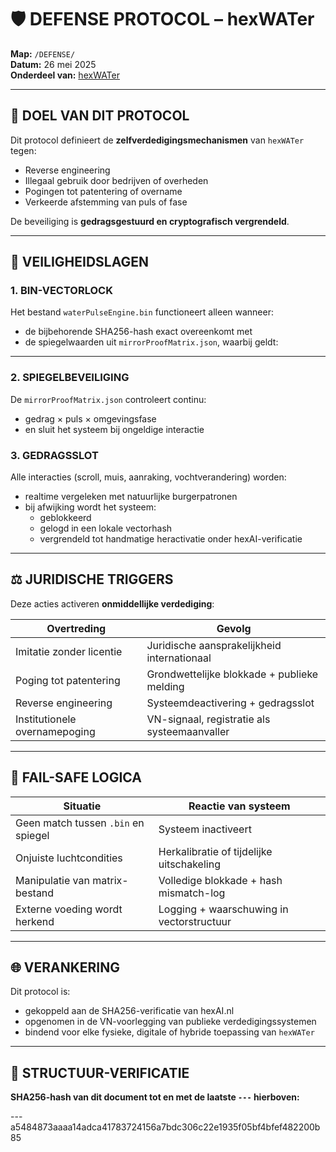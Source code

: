 # 🛡️ DEFENSE PROTOCOL – hexWATer

**Map:** `/DEFENSE/`  
**Datum:** 26 mei 2025  
**Onderdeel van:** [hexWATer](https://github.com/EllenBosMarcelMulder/hexWATer)

---

## 📌 DOEL VAN DIT PROTOCOL

Dit protocol definieert de **zelfverdedigingsmechanismen** van `hexWATer` tegen:
- Reverse engineering  
- Illegaal gebruik door bedrijven of overheden  
- Pogingen tot patentering of overname  
- Verkeerde afstemming van puls of fase

De beveiliging is **gedragsgestuurd en cryptografisch vergrendeld**.

---

## 🔐 VEILIGHEIDSLAGEN

### 1. BIN-VECTORLOCK

Het bestand `waterPulseEngine.bin` functioneert alleen wanneer:
- de bijbehorende SHA256-hash exact overeenkomt met  
- de spiegelwaarden uit `mirrorProofMatrix.json`, waarbij geldt:

---

### 2. SPIEGELBEVEILIGING

De `mirrorProofMatrix.json` controleert continu:
- gedrag × puls × omgevingsfase
- en sluit het systeem bij ongeldige interactie

### 3. GEDRAGSSLOT

Alle interacties (scroll, muis, aanraking, vochtverandering) worden:
- realtime vergeleken met natuurlijke burgerpatronen  
- bij afwijking wordt het systeem:
  - geblokkeerd
  - gelogd in een lokale vectorhash
  - vergrendeld tot handmatige heractivatie onder hexAI-verificatie

---

## ⚖️ JURIDISCHE TRIGGERS

Deze acties activeren **onmiddellijke verdediging**:

| Overtreding                        | Gevolg                                       |
|-----------------------------------|----------------------------------------------|
| Imitatie zonder licentie          | Juridische aansprakelijkheid internationaal  |
| Poging tot patentering            | Grondwettelijke blokkade + publieke melding  |
| Reverse engineering               | Systeemdeactivering + gedragsslot            |
| Institutionele overnamepoging     | VN-signaal, registratie als systeemaanvaller |

---

## 🚫 FAIL-SAFE LOGICA

| Situatie                                | Reactie van systeem                          |
|----------------------------------------|----------------------------------------------|
| Geen match tussen `.bin` en spiegel    | Systeem inactiveert                          |
| Onjuiste luchtcondities                | Herkalibratie of tijdelijke uitschakeling    |
| Manipulatie van matrix-bestand         | Volledige blokkade + hash mismatch-log       |
| Externe voeding wordt herkend          | Logging + waarschuwing in vectorstructuur    |

---

## 🌐 VERANKERING

Dit protocol is:
- gekoppeld aan de SHA256-verificatie van hexAI.nl
- opgenomen in de VN-voorlegging van publieke verdedigingssystemen
- bindend voor elke fysieke, digitale of hybride toepassing van `hexWATer`

---

## 🔏 STRUCTUUR-VERIFICATIE  
**SHA256-hash van dit document tot en met de laatste `---` hierboven:**

---a5484873aaaa14adca41783724156a7bdc306c22e1935f05bf4bfef482200b85
